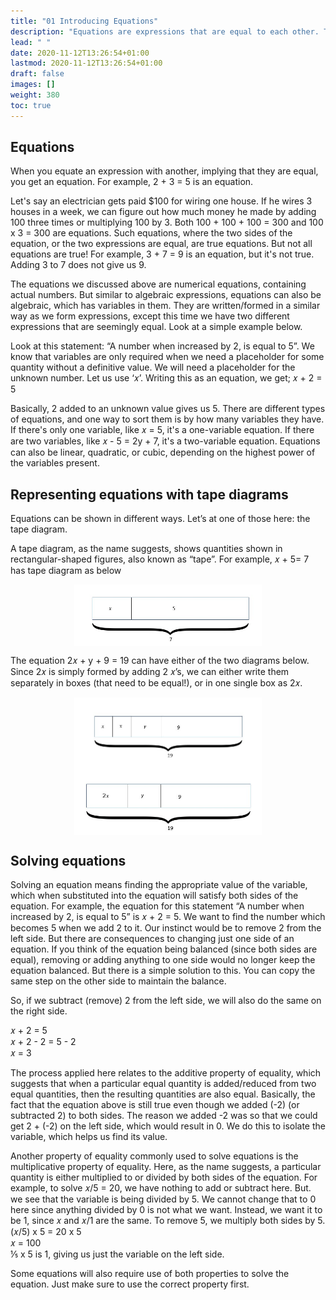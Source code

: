 ```yaml
---
title: "01 Introducing Equations"
description: "Equations are expressions that are equal to each other. They can be numerical or algebraic. Equations can be solved to find the value of the variable. Tape diagrams can be used to represent equations visually."
lead: " "
date: 2020-11-12T13:26:54+01:00
lastmod: 2020-11-12T13:26:54+01:00
draft: false
images: []
weight: 380
toc: true
---
```



## Equations
 
When you equate an expression with another, implying that they are equal, you get an equation. For example, 2 + 3 = 5 is an equation. 


Let's say an electrician gets paid $100 for wiring one house. If he wires 3 houses in a week, we can figure out how much money he made by adding 100 three times or multiplying 100 by 3. Both 100 + 100 + 100 = 300 and 100 x 3 = 300 are equations. Such equations, where the two sides of the equation, or the two expressions are equal, are true equations. 
But not all equations are true! For example, 3 + 7 = 9 is an equation, but it's not true. Adding 3 to 7 does not give us 9. 


The equations we discussed above are numerical equations, containing actual numbers. But similar to algebraic expressions, equations can also be algebraic, which has variables in them. They are written/formed in a similar way as we form expressions, except this time we have two different expressions that are seemingly equal. Look at a simple example below. 

Look at this statement: “A number when increased by 2, is equal to 5”.
We know that variables are only required when we need a placeholder for some quantity without a definitive value. We will need a placeholder for the unknown number.
Let us use ‘𝑥’. Writing this as an equation, we get;
𝑥 + 2 = 5  

Basically, 2 added to an unknown value gives us 5. 
There are different types of equations, and one way to sort them is by how many variables they have. If there's only one variable, like 𝑥 = 5, it's a one-variable equation. If there are two variables, like 𝑥 - 5 = 2y + 7, it's a two-variable equation. 
Equations can also be linear, quadratic, or cubic, depending on the highest power of the variables present. 


## Representing equations with tape diagrams

Equations can be shown in different ways. Let’s at one of those here: the tape diagram.

A tape diagram, as the name suggests, shows quantities shown in rectangular-shaped figures, also known as “tape”.
For example, 𝑥 + 5= 7 has tape diagram as below

<img src="1_11_tape_diagram1.jpg" width="300" style="display: block; margin: 0 auto;">

The equation 2𝑥 + y + 9 = 19 can have either of the two diagrams below. Since 2𝑥 is simply formed by adding 2 𝑥’s, we can either write them separately in boxes (that need to be equal!), or in one single box as 2𝑥. 

<img src="1_12_tape_diagram2.jpg" width="300" style="display: block; margin: 0 auto;">


<img src="1_13_tape_diagram3.jpg" width="300" style="display: block; margin: 0 auto;">


## Solving equations

Solving an equation means finding the appropriate value of the variable, which when substituted into the equation will satisfy both sides of the equation. For example,  the equation for this statement “A number when increased by 2, is equal to 5” is 𝑥 + 2 = 5. 
We want to find the number which becomes 5 when we add 2 to it. Our instinct would be to remove 2 from the left side. But there are consequences to changing just one side of an equation. If you think of the equation being balanced (since both sides are equal), removing or adding anything to one side would no longer keep the equation balanced. But there is a simple solution to this. You can copy the same step on the other side to maintain the balance. 

So, if we subtract (remove) 2 from the left side, we will also do the same on the right side.

𝑥 + 2 = 5    
𝑥 + 2 - 2 = 5 - 2  
𝑥 = 3  

The process applied here relates to the additive property of equality, which suggests that when a particular equal quantity is added/reduced from two equal quantities, then the resulting quantities are also equal. Basically, the fact that the equation above is still true even though we added (-2) (or subtracted 2) to both sides. The reason we added -2 was so that we could get 2 + (-2) on the left side, which would result in 0. We do this to isolate the variable, which helps us find its value.

Another property of equality commonly used to solve equations is the multiplicative property of equality. Here, as the name suggests, a particular quantity is either multiplied to or divided by both sides of the equation.
For example, to solve 𝑥/5 = 20, we have nothing to add or subtract here. But. we see that the variable is being divided by 5. We cannot change that to 0 here since anything divided by 0 is not what we want. Instead, we want it to be 1, since 𝑥 and 𝑥/1 are the same. To remove 5, we multiply  both sides by 5. 
(𝑥/5) x 5 = 20 x 5  
𝑥 = 100  
⅕ x 5 is 1, giving us just the variable on the left side. 

Some equations will also require use of both properties to solve the equation. Just make sure to use the correct property first.
